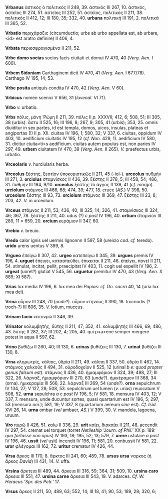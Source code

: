 **Vrbanus** ἀστικὸς ὁ πολιτικός II 248, 39. ἀστικός III 267, 10.
ἀστικός, ἀστεῖος III 274, 51. ἀστεῖος III 252, 51. ἀστεῖος, πολιτικός II
211, 38. πολιτικός II 412, 12; III 180, 35; 332, 40. **urbana** πολιτική
III 191, 2. πολιτικά III 365, 52.

**Vrbatio** περιχάραξις (circumductio; urbs ab urbo appellata est, ab
urbare, \<id\> est aratro definire) II 406, 4.

**Vrbata** περιεσφραγισμένα II 211, 52.

**Vrbe domo socias** socios facis ciuitati et domui IV 470, 40 (*Verg.*
*Aen.* I 600).

**Vrbem Sidoniam** Carthaginem dicit IV 470, 41 (*Verg. Aen.* I
677/78). Carthago IV 195, 14; 53.

**Vrbe posita** antiquis condita IV 470, 42 (*Verg. Aen.* V 60).

**Vrbicus** nomen scenici V 656, 31 (*luvenal.* VI 71).

**Vrbo** *v.* urbatio.

**Vrbs** πόλις, μόνη Ῥώμη II 211, 39. πόλις II *p.* XXXVII; 412, 6; 508,
51; III 305, 38 (urbis). ἄστυ II 525, 16; III 196, 8; 267, 9; 305, 41
(urbis); 353, 25. omnis diuiditur in sex partes, id est templa, domos,
uicos, insulas, plateas et angiportas (!) II *p.* XII. ciuitas IV 196,
1; 580, 32; V 337, 6. ciuitas, oppidum IV 403, 10. aedificium ciuitatis
IV 195, 12 (*cf. Non.* 429, 1). aedificium IV 580, 31. dicitur
ciuita\<ti\>s aedificium. ciuitas autem populus est, non paries IV 297,
49. **urbem** ciuitatem IV 470, 39 (*Verg. Aen.* II 265). *V.*
praefectus urbis, urbatio.

**Vrceolaris** *v.* hurciularis herba.

**Vrceolus** ξέστης, ξεστίον ὑποκοριστικῶς II 211, 45 (-iol-).
**urceolus** πυθμήν III 271, 3. **orciolus** σταμνίσκος II 436, 39.
ξέστης II 378, 5; III 458, 54; 486, 31. πυθμήν III 194, 9/10.
**orceolus** ξέστης τὸ ἄγγος II 139, 41 (*cf. margo*). **urciolum**
στάμνος III 466, 68; 474, 39; 477, 18. cruce (*AS.*) V 398, 50.
**urceolum** ξέστης III 93, 73. **orciolum** στάμνος III 369, 47. ξέστης
III 23, 8; 203, 42. *V.* in urceolum.

**Vrceus** στάμνος II 211, 53; 436, 40; III 325, 14; 326, 41. σταμνίσκος
III 324, 46; 367, 78. ξέστης II 211, 40. udus (?) *c post* IV 196, 40.
**ortium** σταμνίον III 289, 11 = 659, 20. **orcium** κεράμιον II 347,
60.

**Vrebio** *v.* breuio.

**Vredo** calor ignis uel uermis lignonnn II 597, 58 (ureiclo *cod. cf.*
teredo). **urido** urens uentus V 399, 8.

**Vrgueo** ἐπείγω II 307, 42. **urgeo** κατεπείγω II 345, 39. **urgues**
premis IV 196, 4. **urguet** ἐπειγει, κατασπεὐδει. ἐπικειται II 211, 46.
ἐπείγει, πονεῖ II 211, 54. stimulat, incitat, pellit, praecipitat IV
403, 11. cogit uel expellit IV 196, 2. **urgeat** (uoret?) glutiat V
545, 56. **urguetur** premitur IV 470, 43 (*Verg. Aen.* X 889; XI
587).

**Vrias** lux media IV 196, 6. lux mea dei *Papias: cf. On. sacra* 40,
14 (uria lux mea dei).

**Vrina** οὖρον III 248, 70 (*unde*?). οὖρον κτήνους II 390, 18.
trocnodis (? troch-?) III 606, 35. *V.* lotium, muccus.

**Vrinam facio** κατονρῶ II 346, 39.

**Vrinator** κολυμβητής, δύτης II 211, 47; 352, 41. κολυμβητής III 466,
69; 486, 43. δύτης II 282, 37; III 202, 4; 205, 40. qui p\<a\>ene semper
mergere potest in aqua II 597, 62.

**Vrino** βυθίζω II 260, 40; III 130, 6. **urinas** βυθίζεις III 130, 7.
**urinat** βυθίζει III 130, 8.

**Vrna** κληρωτρίς, κάλπις, ὑδρία II 211, 49. κάλπη II 337, 50. ὑδρία II
462, 14. στάμνος χαλκοῦς II 494, 31. οὐροδοχεῖον II 525, 12 (urinal *b
e: quod propter genus falsum est*). στάμνος II 436, 40. ἡμιαμφόριον II
324, 39; 498, 27; III 322, 26. λάρναξ, ἡμιαμφόριον III 270, 63
(*unde*?). ἡμικέραμον III 368, 34 (orna). ἡμικεραμία III 566, 22. λάρναξ
III 269, 54 (*unde*?). **orna** sepulchrum IV 134, 27; V 127, 28; 508,
53. sepulchrum uel lumen (*v.* urias) reuocatum V 508, 52. **urna**
sepulchra *a c post* IV 196, 5; IV 581, 18. mensura IV 403, 12; V 337,
7. mensura, unde ducuntur sortes, quasi quartarium est IV 196, 5; 297,
53 (mensura *om.*); 581, 19; V 337, 8 (quartarium aereum *sine* est).
*Cf. Isid.* XVI 26, 14. **urna** ombar (*vel* ambaer, *AS.*) V 399, 30.
*V.* mandela, lagoena, uruum.

**Vro** πυρῶ II 426, 51. καίω II 336, 29. **urit** καίει, διακαίει II
211, 48. accendit IV 297, 54. cremat uel torquet (torret *Netileship
'Journ. of Phil.'* XX *p.* 189: *quo fortasse non opus*) IV 193, 18;
195, 52; 13; 579, 7. **urere** ustulare *a post* IV 196, 46. **ussit**
(*vel* usit) incendit IV 196, 11; 581, 20. conbussit IV 581, 22.
**uror** φλέγομαι III 162, 72. **uritur** crematur IV 426, 44.

**Vrsa** ἄρκος III 170, 8. ἄρκτος III 241, 60; 489, 78. **ursus ursa**
ναρκος (ἡ ἄρκος *David*) III 431, 14. *V.* uffa.

**Vrsina** ἄρκτεια III 489, 44. ἄρκεια III 316, 59; 364, 31; 509, 10.
**ursina caro** ἄρκεια III 551, 47. **ursina carne** ἄρκεια III 543, 19.
*V.* adarces. *Cf. W. Heraeus 'Spr. des Petr.'* 17.

**Vrsus** ἄρκος II 211, 50; 489, 63; 552, 14; III 18, 41; 90, 53; 189,
28; 320, 6;

